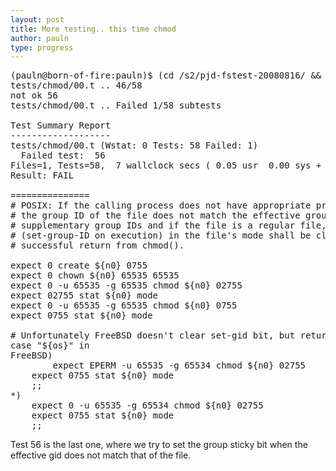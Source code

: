 ```yaml
---
layout: post
title: More testing.. this time chmod
author: pauln
type: progress
---
```


<pre>
(pauln@born-of-fire:pauln)$ (cd /s2/pjd-fstest-20080816/ && sudo prove -f tests/chmod/00.t)
tests/chmod/00.t .. 46/58 
not ok 56
tests/chmod/00.t .. Failed 1/58 subtests 

Test Summary Report
-------------------
tests/chmod/00.t (Wstat: 0 Tests: 58 Failed: 1)
  Failed test:  56
Files=1, Tests=58,  7 wallclock secs ( 0.05 usr  0.00 sys +  1.73 cusr  0.11 csys =  1.89 CPU)
Result: FAIL

===============
# POSIX: If the calling process does not have appropriate privileges, and if                                                            
# the group ID of the file does not match the effective group ID or one of the                                                          
# supplementary group IDs and if the file is a regular file, bit S_ISGID                                                                
# (set-group-ID on execution) in the file's mode shall be cleared upon                                                                  
# successful return from chmod().                                                                                                       

expect 0 create ${n0} 0755
expect 0 chown ${n0} 65535 65535
expect 0 -u 65535 -g 65535 chmod ${n0} 02755
expect 02755 stat ${n0} mode
expect 0 -u 65535 -g 65535 chmod ${n0} 0755
expect 0755 stat ${n0} mode

# Unfortunately FreeBSD doesn't clear set-gid bit, but returns EPERM instead.                                                           
case "${os}" in
FreeBSD)
        expect EPERM -u 65535 -g 65534 chmod ${n0} 02755
	expect 0755 stat ${n0} mode
	;;
*)
	expect 0 -u 65535 -g 65534 chmod ${n0} 02755
	expect 0755 stat ${n0} mode
	;;
</pre>
Test 56 is the last one, where we try to set the group sticky bit when the effective gid does not match that of 
the file.
